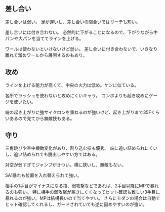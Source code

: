 ## 差し合い

差し合いは弱い。
足が遅いし、差し合いの間合いではリーチも短い。

差し合いには付き合わない。
必然的に下がることになるので、下がりながら中パンや大パンを当ててラインを上げる。

ワールは使わないといけないけど弱い。
差し合いに付き合わないで、いきなり離れて溜めワールから展開するのもあり。

## 攻め

ラインを上げる能力が高くて、中央の火力は低め。ケンに似ている。

各所でラッシュを使わないと攻めにくいキャラ。
コンボよりも起き攻めにゲージを使いたい。

端の起き上がりに強サイクロンを重ねるのが強いけど、起き上がりまで35Fくらいあるので見てから無敵技もある。

## 守り

三角跳びや空中機動変化があり、割り込む技も優秀。
端に追い詰められにくいし、追い詰められても脱出しやすい方ではある。

対空が弱すぎてジャンプがきつい。横に狭いし、無敵もない。

SA1暴れも位置を入れ替えられて強い。

相手の1手目がマイナスになる技、弱攻撃などであれば、2手目以降にMPで暴れるのも強い。
特に相手の弱攻撃が届きにくくなってヒット確認も難しい3手目に暴れるのが強い。MPは結構長いので当てやすい。
さらにモダンの場合は自動でヒット確認してくれるし、ガードされていても逆に固めやすいのが強い。

